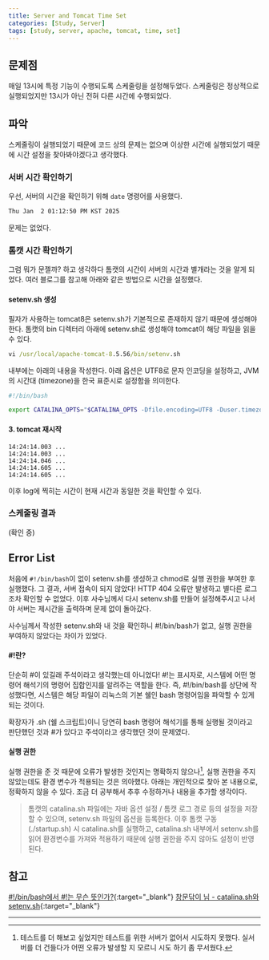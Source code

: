 ```yaml
---
title: Server and Tomcat Time Set
categories: [Study, Server]
tags: [study, server, apache, tomcat, time, set]
---
```


## 문제점

매일 13시에 특정 기능이 수행되도록 스케줄링을 설정해두었다. 스케줄링은 정상적으로 실행되었지만 13시가 아닌 전혀 다른 시간에 수행되었다.

## 파악

스케줄링이 실행되었기 때문에 코드 상의 문제는 없으며 이상한 시간에 실행되었기 때문에 시간 설정을 찾아봐야겠다고 생각했다.<br/>


### 서버 시간 확인하기

우선, 서버의 시간을 확인하기 위해 `date` 명령어를 사용했다.

```cmd
Thu Jan  2 01:12:50 PM KST 2025
```

문제는 없었다.

### 톰캣 시간 확인하기

그럼 뭐가 문젤까? 하고 생각하다 톰캣의 시간이 서버의 시간과 별개라는 것을 알게 되었다. 여러 블로그를 참고해 아래와 같은 방법으로 시간을 설정했다.

#### setenv.sh 생성

필자가 사용하는 tomcat8은 setenv.sh가 기본적으로 존재하지 않기 때문에 생성해야 한다. 톰캣의 bin 디렉터리 아래에 setenv.sh로 생성해야 tomcat이 해당 파일을 읽을 수 있다.

```cmd
vi /usr/local/apache-tomcat-8.5.56/bin/setenv.sh
```

내부에는 아래의 내용을 작성한다. 아래 옵션은 UTF8로 문자 인코딩을 설정하고, JVM의 시간대 (timezone)을 한국 표준시로 설정함을 의미한다.

```sh
#!/bin/bash

export CATALINA_OPTS="$CATALINA_OPTS -Dfile.encoding=UTF8 -Duser.timezone=GMT+9"
```

#### 3. tomcat 재시작

```text
14:24:14.003 ...
14:24:14.003 ...
14:24:14.046 ...
14:24:14.605 ...
14:24:14.605 ...
```

이후 log에 찍히는 시간이 현재 시간과 동일한 것을 확인할 수 있다.

### 스케줄링 결과

(확인 중)


## Error List

처음에 `#!/bin/bash`이 없이 setenv.sh를 생성하고 chmod로 실행 권한을 부여한 후 실행했다. 그 결과, 서버 접속이 되지 않았다! HTTP 404 오류만 발생하고 별다른 로그조차 확인할 수 없었다.
이후 사수님께서 다시 setenv.sh를 만들어 설정해주시고 나서야 서버는 제시간을 출력하며 문제 없이 돌아갔다.

사수님께서 작성한 setenv.sh와 내 것을 확인하니 #!/bin/bash가 없고, 실행 권한을 부여하지 않았다는 차이가 있었다.


#### #!란?

단순히 #이 있길래 주석이라고 생각했는데 아니었다! #!는 표시자로, 시스템에 어떤 명령어 해석기의 명령어 집합인지를 알려주는 역할을 한다. 즉, #!/bin/bash를 상단에 작성했다면, 시스템은 해당 파일이 리눅스의 기본 쉘인 bash 명령어임을 파악할 수 있게 되는 것이다.

확장자가 .sh (쉘 스크립트)이니 당연히 bash 명령어 해석기를 통해 실행될 것이라고 판단했던 것과 #가 있다고 주석이라고 생각했던 것이 문제였다.

#### 실행 권한

실행 권한을 준 것 때문에 오류가 발생한 것인지는 명확하지 않으나[^footnote], 실행 권한을 주지 않았는데도 환경 변수가 적용되는 것은 의아했다. 아래는 개인적으로 찾아 본 내용으로, 정확하지 않을 수 있다. 조금 더 공부해서 추후 수정하거나 내용을 추가할 생각이다.

> 톰캣의 catalina.sh 파일에는 자바 옵션 설정 / 톰캣 로그 경로 등의 설정을 저장할 수 있으며, setenv.sh 파일의 옵션을 등록한다. 이후 톰캣 구동 (./startup.sh) 시 catalina.sh를 실행하고, catalina.sh 내부에서 setenv.sh를 읽어 환경변수를 가져와 적용하기 때문에 실행 권한을 주지 않아도 설정이 반영된다.



## 참고

[#!/bin/bash에서 #!는 무슨 뜻인가?](https://groups.google.com/g/han.comp.os.linux.apps/c/6fpaKm_qI0Q){:target="\_blank"}
[창문닦이 님 - catalina.sh와 setenv.sh](https://wiper2019.tistory.com/226){:target="\_blank"}

---

[^footnote]: 테스트를 더 해보고 싶었지만 테스트를 위한 서버가 없어서 시도하지 못했다. 실서버를 더 건들다가 어떤 오류가 발생할 지 모르니 시도 하기 좀 무서웠다.
